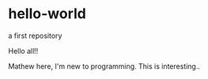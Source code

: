 # hello-world
a first repository

Hello all!!

Mathew here, I'm new to programming. This is interesting..
